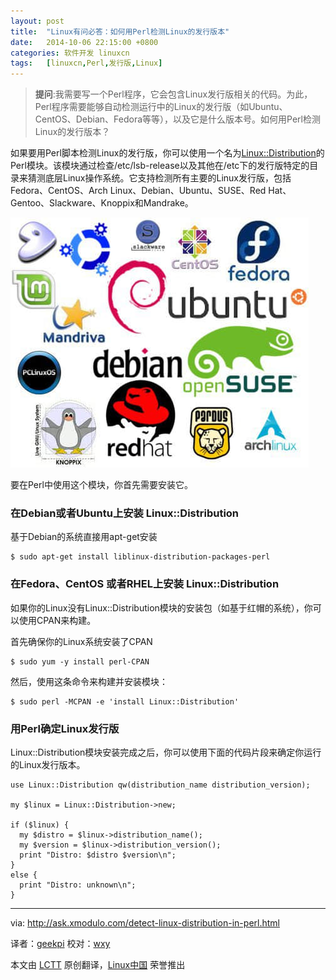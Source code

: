 ```yaml
---
layout: post
title:	"Linux有问必答：如何用Perl检测Linux的发行版本"
date:	2014-10-06 22:15:00 +0800 
categories:	软件开发 linuxcn 
tags:	[linuxcn,Perl,发行版,Linux]
---
```




> 
> **提问**:我需要写一个Perl程序，它会包含Linux发行版相关的代码。为此，Perl程序需要能够自动检测运行中的Linux的发行版（如Ubuntu、CentOS、Debian、Fedora等等），以及它是什么版本号。如何用Perl检测Linux的发行版本？
> 
> 
> 


如果要用Perl脚本检测Linux的发行版，你可以使用一个名为[Linux::Distribution](https://metacpan.org/pod/Linux::Distribution)的Perl模块。该模块通过检查/etc/lsb-release以及其他在/etc下的发行版特定的目录来猜测底层Linux操作系统。它支持检测所有主要的Linux发行版，包括Fedora、CentOS、Arch Linux、Debian、Ubuntu、SUSE、Red Hat、Gentoo、Slackware、Knoppix和Mandrake。


![](/Asserts/Images/album/201410/06/221504j3c30uiwfgvhglig.jpg)


要在Perl中使用这个模块，你首先需要安装它。


### 在Debian或者Ubuntu上安装 Linux::Distribution


基于Debian的系统直接用apt-get安装



```
$ sudo apt-get install liblinux-distribution-packages-perl 

```

### 在Fedora、CentOS 或者RHEL上安装 Linux::Distribution


如果你的Linux没有Linux::Distribution模块的安装包（如基于红帽的系统），你可以使用CPAN来构建。


首先确保你的Linux系统安装了CPAN



```
$ sudo yum -y install perl-CPAN 

```

然后，使用这条命令来构建并安装模块：



```
$ sudo perl -MCPAN -e 'install Linux::Distribution' 

```

### 用Perl确定Linux发行版


Linux::Distribution模块安装完成之后，你可以使用下面的代码片段来确定你运行的Linux发行版本。



```
use Linux::Distribution qw(distribution_name distribution_version);

my $linux = Linux::Distribution->new;

if ($linux) {
  my $distro = $linux->distribution_name();
  my $version = $linux->distribution_version();
  print "Distro: $distro $version\n";
}
else {
  print "Distro: unknown\n";
}

```



---


via: <http://ask.xmodulo.com/detect-linux-distribution-in-perl.html>


译者：[geekpi](https://github.com/geekpi) 校对：[wxy](https://github.com/wxy)


本文由 [LCTT](https://github.com/LCTT/TranslateProject) 原创翻译，[Linux中国](http://linux.cn/) 荣誉推出
